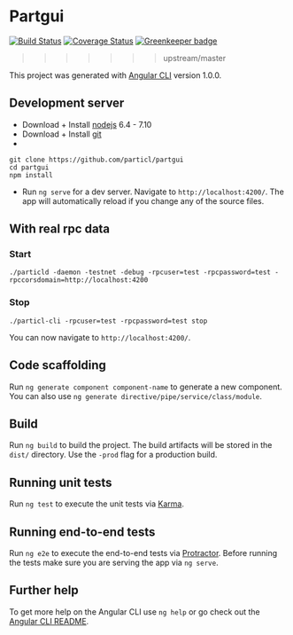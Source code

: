 # Partgui

[![Build Status](https://travis-ci.org/EagleEye25/partgui.svg?branch=master)](https://travis-ci.org/EagleEye25/partgui)
[![Coverage Status](https://coveralls.io/repos/github/EagleEye25/partgui/badge.svg?branch=master)](https://coveralls.io/github/EagleEye25/partgui?branch=master)
[![Greenkeeper badge](https://badges.greenkeeper.io/EagleEye25/partgui.svg)](https://greenkeeper.io/)
>>>>>>> upstream/master

This project was generated with [Angular CLI](https://github.com/angular/angular-cli) version 1.0.0.

## Development server
* Download + Install [nodejs](https://nodejs.org/) 6.4 - 7.10
* Download + Install [git](https://git-scm.com/)
*
```
git clone https://github.com/particl/partgui
cd partgui
npm install
```
* Run `ng serve` for a dev server. Navigate to `http://localhost:4200/`. The app will automatically reload if you change any of the source files.

## With real rpc data
### Start
```
./particld -daemon -testnet -debug -rpcuser=test -rpcpassword=test -rpccorsdomain=http://localhost:4200
```

### Stop
```
./particl-cli -rpcuser=test -rpcpassword=test stop
```

You can now navigate to `http://localhost:4200/`.

## Code scaffolding

Run `ng generate component component-name` to generate a new component. You can also use `ng generate directive/pipe/service/class/module`.

## Build

Run `ng build` to build the project. The build artifacts will be stored in the `dist/` directory. Use the `-prod` flag for a production build.

## Running unit tests

Run `ng test` to execute the unit tests via [Karma](https://karma-runner.github.io).

## Running end-to-end tests

Run `ng e2e` to execute the end-to-end tests via [Protractor](http://www.protractortest.org/).
Before running the tests make sure you are serving the app via `ng serve`.

## Further help

To get more help on the Angular CLI use `ng help` or go check out the [Angular CLI README](https://github.com/angular/angular-cli/blob/master/README.md).
